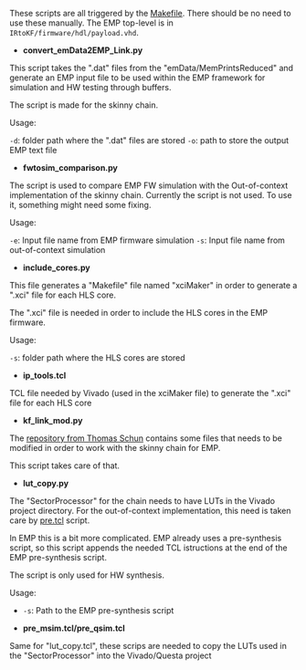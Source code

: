 These scripts are all triggered by the [Makefile](https://github.com/cms-L1TK/firmware-hls/blob/master/IntegrationTests/ReducedConfig/IRtoKF/firmware/Makefile). There should be no need to use these manually. The EMP top-level is in `IRtoKF/firmware/hdl/payload.vhd`.

* **convert_emData2EMP_Link.py**

This script takes the ".dat" files from the "emData/MemPrintsReduced" and generate an EMP input file to be used within the EMP framework for simulation and HW testing through buffers.

The script is made for the skinny chain.

Usage:

`-d`: folder path where the ".dat" files are stored
`-o`: path to store the output EMP text file

* **fwtosim_comparison.py**

The script is used to compare EMP FW simulation with the Out-of-context implementation of the skinny chain.
Currently the script is not used. To use it, something might need some fixing.

Usage:

`-e`: Input file name from EMP firmware simulation
`-s`: Input file name from out-of-context simulation

* **include_cores.py**

This file generates a "Makefile" file named "xciMaker" in order to generate a ".xci" file for each HLS core.

The ".xci" file is needed in order to include the HLS cores in the EMP firmware.

Usage:

`-s`: folder path where the HLS cores are stored

* **ip_tools.tcl**

TCL file needed by Vivado (used in the xciMaker file) to generate the ".xci" file for each HLS core

* **kf_link_mod.py**

The [repository from Thomas Schun](https://github.com/cms-L1TK/l1tk-for-emp) contains some files that needs to be modified in order to work with the skinny chain for EMP.

This script takes care of that.

* **lut_copy.py**

The "SectorProcessor" for the chain needs to have LUTs in the Vivado project directory. For the out-of-context implementation, this need is taken care by [pre.tcl](https://github.com/cms-L1TK/firmware-hls/blob/master/IntegrationTests/ReducedConfig/IRtoTB/script/pre.tcl) script.

In EMP this is a bit more complicated. EMP already uses a pre-synthesis script, so this script appends the needed TCL istructions at the end of the EMP pre-synthesis script.

The script is only used for HW synthesis.

Usage:

* `-s`: Path to the EMP pre-synthesis script

* **pre_msim.tcl/pre_qsim.tcl**

Same for "lut_copy.tcl", these scrips are needed to copy the LUTs used in the "SectorProcessor" into the Vivado/Questa project
